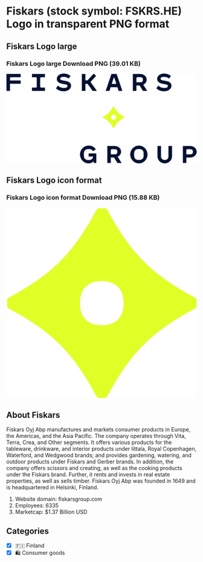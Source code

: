 # Fiskars (stock symbol: FSKRS.HE) Logo in transparent PNG format

## Fiskars Logo large

### Fiskars Logo large Download PNG (39.01 KB)

![Fiskars Logo large Download PNG (39.01 KB)](/img/orig/FSKRS.HE_BIG-2c93439a.png)

## Fiskars Logo icon format

### Fiskars Logo icon format Download PNG (15.88 KB)

![Fiskars Logo icon format Download PNG (15.88 KB)](/img/orig/FSKRS.HE-7581127c.png)

## About Fiskars

Fiskars Oyj Abp manufactures and markets consumer products in Europe, the Americas, and the Asia Pacific. The company operates through Vita, Terra, Crea, and Other segments. It offers various products for the tableware, drinkware, and interior products under Iittala, Royal Copenhagen, Waterford, and Wedgwood brands; and provides gardening, watering, and outdoor products under Fiskars and Gerber brands. In addition, the company offers scissors and creating, as well as the cooking products under the Fiskars brand. Further, it rents and invests in real estate properties, as well as sells timber. Fiskars Oyj Abp was founded in 1649 and is headquartered in Helsinki, Finland.

1. Website domain: fiskarsgroup.com
2. Employees: 6335
3. Marketcap: $1.37 Billion USD


## Categories
- [x] 🇫🇮 Finland
- [x] 🛍 Consumer goods
